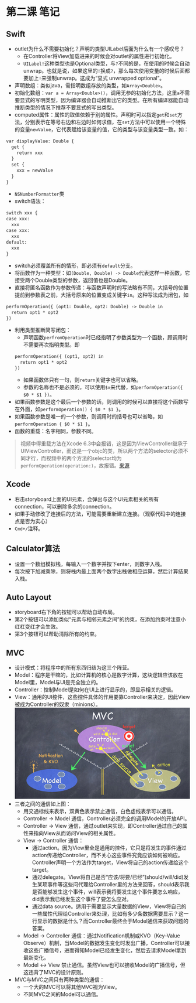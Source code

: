 第二课 笔记
======

Swift
------
* outlet为什么不需要初始化？声明的类型UILabel后面为什么有一个感叹号？
    * 在Controller将View加载进来的时候会对outlet的属性进行初始化。 
    * `UILabel!`这种类型也是Optional类型，与`?`不同的是，在使用的时候会自动unwrap。也就是说，如果这里的`!`换成`?`，那么每次使用变量的时候后面都要加上`!`来强制unwrap。这成为“显式 unwrapped optional”。
* 声明数组：类似java，需指明数组存放的类型，如`Array<Double>`。
* 初始化数组：`var a = Array<Double>()`，调用无参的初始化方法，这里`a`不需要显式的写明类型，因为编译器会自动推断出它的类型。在所有编译器能自动推断类型的情况下推荐不要显式的写出类型。
* computed属性：属性的取值依赖于别的属性。声明时可以指定`get`和`set`方法，分别表示在等号右边和左边时如何求值，在`set`方法中可以使用一个特殊的变量`newValue`，它代表赋给该变量的值，它的类型与该变量类型一致。如：
```
var displayValue: Double {
  get {
    return xxx
  }
  set {
    xxx = newValue
  }
}
```

* `NSNumberFormatter`类
* switch语法：
```
switch xxx {
case xxx:
  xxx
case xxx:
  xxx
default:
  xxx
}
```

* switch必须覆盖所有的情形，即必须有`default`分支。
* 将函数作为一种类型：如`(Double, Double) -> Double`代表这样一种函数，它接受两个Double类型的参数，返回值也是Double。
* 直接将匿名函数作为参数传递：与函数声明时的写法略有不同，大括号的位置提前到参数表之前，大括号原来的位置变成关键字`in`。这种写法成为闭包，如
```
performOperation({ (opt1: Double, opt2: Double) -> Double in
  return opt1 * opt2
})
```

* 利用类型推断简写闭包：
    * 声明函数`perfromOperation`时已经指明了参数类型为一个函数，顾调用时不需要再次指明类型。即
    ```
    performOperation({ (opt1, opt2) in
      return opt1 * opt2
    })
    ```
    * 如果函数体只有一句，则`return`关键字也可以省略。
    * 参数的名称也不是必须的，可以使用`$x`来代替，如`performOperation({ $0 * $1 })`。
* 如果函数参数是这个最后一个参数的话，则调用的时候可以直接将这个函数写在外面，如`performOperation() { $0 * $1 }`。
* 如果函数参数是唯一的一个参数，则调用时的括号也可以省略，如`performOperation { $0 * $1 }`。
* 函数的重载：名字相同，参数不同。
> 视频中得重载方法在Xcode 6.3中会报错，这是因为ViewController继承于UIViewController，而这是一个objc的类，所以两个方法的selector必须不同才行，而视频中的两个方法的selector均为`performOperation(operation:)`，故报错。[来源](http://stackoverflow.com/questions/29457720/swift-compiler-error-which-i-dont-understand)

Xcode
------
* 右击storyboard上面的UI元素，会弹出与这个UI元素相关的所有connection，可以删除多余的connection。
* 如果手动修改了连接后的方法，可能需要重新建立连接。（观察代码中的连接点是否为实心）
* `Cmd+/`注释。

Calculator算法
------
* 设置一个数组模拟栈，每输入一个数字并按下enter，则数字入栈。
* 每次按下加减乘除，则将栈内最上面两个数字出栈做相应运算，然后计算结果入栈。

Auto Layout
-----
* storyboard右下角的按钮可以帮助自动布局。
* 第2个按钮可以添加类似“元素与相邻元素之间”的约束，在添加约束时注意小红杠变红才会生效。
* 第3个按钮可以帮助清除所有的约束。

MVC
------
* 设计模式：将程序中的所有东西归结为这三个阵营。
* Model：程序是干嘛的，比如计算机的核心是数字计算，这块逻辑应该放在Model里，Model与UI是完全独立的。
* Controller：控制Model是如何在UI上进行显示的，即显示相关的逻辑。
* View：通用的UI控件，这些控件具体的作用要靠Controller来决定，因此View被成为Controller的奴隶（minions）。
![](/Notes/imgs/MVC.png)
* 三者之间的通信如上图：
    * 用交通标线来表示，双黄色表示禁止通信，白色虚线表示可以通信。
    * Controller -> Model 通信，Controller必须完全的调用Model的开放API。
    * Controller -> View 通信，通过outlet来实现，即Controller通过自己的属性来指向View从而访问View的相关属性。
    * View -> Controller 通信：
        * 通过action。因为View里全是通用的控件，它只是将发生的事件通过action传递给Controller，而不关心这些事件究竟应该如何被响应。Controller声明一个方法作为target，View将自己的action传递给这个target。
        * 通过delegate。View将自己是否“应该/将要/已经”(should/will/did)发生某项事件等这些问代理给Controller里的方法来回答，should表示我是否能够发生这个事件，will表示我将要发生这个事件要怎么响应，did表示我已经发生这个事件了要怎么应对。
        * 通过data source。适用于需要显示大量数据的View，View将自己的一些属性代理给Controller来处理，比如有多少条数据需要显示？这一行显示的数据是什么？而Controller最终会于Model通信来获取问题的答案。
    * Model -> Controller 通信：通过Notification机制或KVO（Key-Value Observe）机制，当Model的数据发生变化时发出广播，Controller可以接收这些广播信号，进而得知Model已经发生变化，然后去请求Model拿到最新变化。
    * Model <-> View 禁止通信。虽然View也可以接收Model的广播信号，但这违背了MVC的设计原则。
* MVC与MVC之间只有两种类型的通信：
    * 一个大的MVC可以将其他MVC视为View。
    * 不同MVC之间的Model可以通信。
